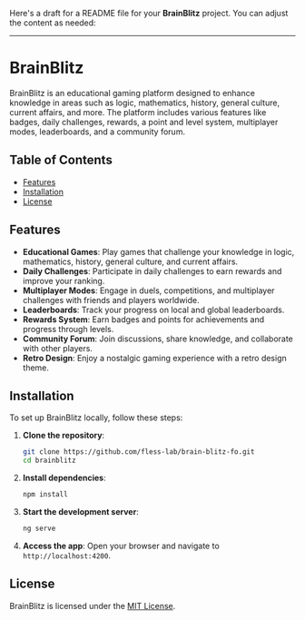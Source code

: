 Here's a draft for a README file for your **BrainBlitz** project. You can adjust the content as needed:

---

# BrainBlitz

BrainBlitz is an educational gaming platform designed to enhance knowledge in areas such as logic, mathematics, history, general culture, current affairs, and more. The platform includes various features like badges, daily challenges, rewards, a point and level system, multiplayer modes, leaderboards, and a community forum.

## Table of Contents

- [Features](#features)
- [Installation](#installation)
- [License](#license)

## Features

- **Educational Games**: Play games that challenge your knowledge in logic, mathematics, history, general culture, and current affairs.
- **Daily Challenges**: Participate in daily challenges to earn rewards and improve your ranking.
- **Multiplayer Modes**: Engage in duels, competitions, and multiplayer challenges with friends and players worldwide.
- **Leaderboards**: Track your progress on local and global leaderboards.
- **Rewards System**: Earn badges and points for achievements and progress through levels.
- **Community Forum**: Join discussions, share knowledge, and collaborate with other players.
- **Retro Design**: Enjoy a nostalgic gaming experience with a retro design theme.

## Installation

To set up BrainBlitz locally, follow these steps:

1. **Clone the repository**:
   ```bash
   git clone https://github.com/fless-lab/brain-blitz-fo.git
   cd brainblitz
   ```

2. **Install dependencies**:
   ```bash
   npm install
   ```

3. **Start the development server**:
   ```bash
   ng serve
   ```

4. **Access the app**:
   Open your browser and navigate to `http://localhost:4200`.

## License

BrainBlitz is licensed under the [MIT License](LICENSE).
